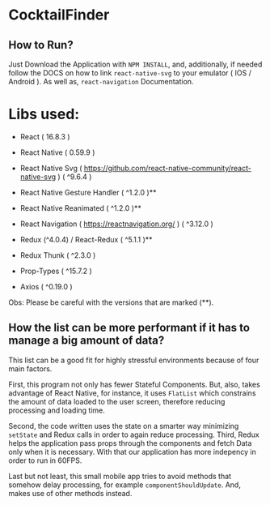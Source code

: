 # CocktailFinder

## How to Run?
Just Download the Application with `NPM INSTALL`, and, additionally,
if needed follow the DOCS on how to link `react-native-svg` to your emulator ( IOS / Android ). 
As well as, `react-navigation` Documentation.

# Libs used:
- React ( 16.8.3 )
- React Native ( 0.59.9 )
- React Native Svg ( https://github.com/react-native-community/react-native-svg ) ( ^9.6.4 )
- React Native Gesture Handler ( ^1.2.0 )**
- React Native Reanimated ( ^1.2.0 )**

- React Navigation ( https://reactnavigation.org/ ) ( ^3.12.0 )
- Redux (^4.0.4) / React-Redux ( ^5.1.1 )**
- Redux Thunk ( ^2.3.0 )
- Prop-Types ( ^15.7.2 )
- Axios ( ^0.19.0 )

Obs: Please be careful with the versions that are marked (**).

## How the list can be more performant if it has to manage a big amount of data?

This list can be a good fit for highly stressful environments because of four main factors. 

First, this program not only has fewer Stateful Components. But, also, takes advantage of React Native, for instance, it uses
`FlatList` which constrains the amount of data loaded to the user screen, therefore reducing processing and loading time.

Second, the code written uses the state on a smarter way minimizing `setState` and Redux calls in order to again reduce processing.
Third, Redux helps the application pass props through the components and fetch Data only when it is necessary. With that
our application has more indepency in order to run in 60FPS.

Last but not least, this small mobile app tries to avoid methods that somehow delay processing, for example `componentShouldUpdate`. And,
makes use of other methods instead.
